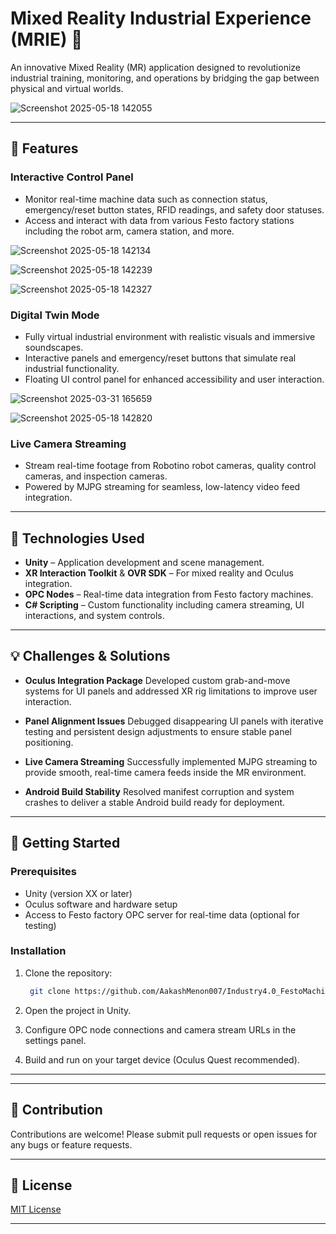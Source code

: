 
# Mixed Reality Industrial Experience (MRIE) 🚀

An innovative Mixed Reality (MR) application designed to revolutionize industrial training, monitoring, and operations by bridging the gap between physical and virtual worlds.

![Screenshot 2025-05-18 142055](https://github.com/user-attachments/assets/f4397c3f-5d18-4a26-b2a8-5695a7eb2039)

---

## 🌟 Features

### Interactive Control Panel

* Monitor real-time machine data such as connection status, emergency/reset button states, RFID readings, and safety door statuses.
* Access and interact with data from various Festo factory stations including the robot arm, camera station, and more.

![Screenshot 2025-05-18 142134](https://github.com/user-attachments/assets/a6ff7b2c-4a32-453b-99c1-ca059bbf48dc)


![Screenshot 2025-05-18 142239](https://github.com/user-attachments/assets/7a0d8bcd-0025-488a-80c5-2c9beec07fe7)


![Screenshot 2025-05-18 142327](https://github.com/user-attachments/assets/1bee34e7-483c-42b1-8300-b6e4efec2123)


  

### Digital Twin Mode

* Fully virtual industrial environment with realistic visuals and immersive soundscapes.
* Interactive panels and emergency/reset buttons that simulate real industrial functionality.
* Floating UI control panel for enhanced accessibility and user interaction.

![Screenshot 2025-03-31 165659](https://github.com/user-attachments/assets/782e3f91-59aa-4b5d-ba8c-3a12cbad6919)


![Screenshot 2025-05-18 142820](https://github.com/user-attachments/assets/0065e067-e857-4453-a3c6-12029004554c)


### Live Camera Streaming

* Stream real-time footage from Robotino robot cameras, quality control cameras, and inspection cameras.
* Powered by MJPG streaming for seamless, low-latency video feed integration.

  

---

## 🔧 Technologies Used

* **Unity** – Application development and scene management.
* **XR Interaction Toolkit** & **OVR SDK** – For mixed reality and Oculus integration.
* **OPC Nodes** – Real-time data integration from Festo factory machines.
* **C# Scripting** – Custom functionality including camera streaming, UI interactions, and system controls.

---

## 💡 Challenges & Solutions

* **Oculus Integration Package**
  Developed custom grab-and-move systems for UI panels and addressed XR rig limitations to improve user interaction.

* **Panel Alignment Issues**
  Debugged disappearing UI panels with iterative testing and persistent design adjustments to ensure stable panel positioning.

* **Live Camera Streaming**
  Successfully implemented MJPG streaming to provide smooth, real-time camera feeds inside the MR environment.

* **Android Build Stability**
  Resolved manifest corruption and system crashes to deliver a stable Android build ready for deployment.

---

## 🚀 Getting Started

### Prerequisites

* Unity (version XX or later)
* Oculus software and hardware setup
* Access to Festo factory OPC server for real-time data (optional for testing)

### Installation

1. Clone the repository:

   ```bash
    git clone https://github.com/AakashMenon007/Industry4.0_FestoMachine.git
   ```
2. Open the project in Unity.
3. Configure OPC node connections and camera stream URLs in the settings panel.
4. Build and run on your target device (Oculus Quest recommended).

---


---

## 🤝 Contribution

Contributions are welcome! Please submit pull requests or open issues for any bugs or feature requests.

---

## 📄 License

[MIT License](LICENSE)

---

